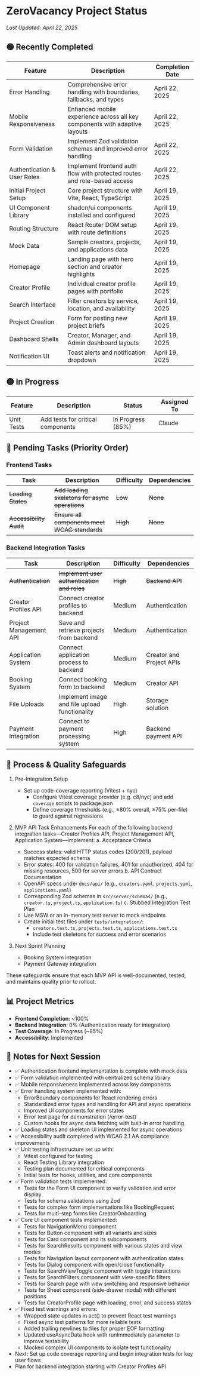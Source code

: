 # ZeroVacancy Project Status

*Last Updated: April 22, 2025*

## 🟢 Recently Completed

| Feature | Description | Completion Date |
|---------|-------------|-----------------|
| Error Handling | Comprehensive error handling with boundaries, fallbacks, and types | April 22, 2025 |
| Mobile Responsiveness | Enhanced mobile experience across all key components with adaptive layouts | April 22, 2025 |
| Form Validation | Implement Zod validation schemas and improved error handling | April 22, 2025 |
| Authentication & User Roles | Implement frontend auth flow with protected routes and role-based access | April 22, 2025 |
| Initial Project Setup | Core project structure with Vite, React, TypeScript | April 19, 2025 |
| UI Component Library | shadcn/ui components installed and configured | April 19, 2025 |
| Routing Structure | React Router DOM setup with route definitions | April 19, 2025 |
| Mock Data | Sample creators, projects, and applications data | April 19, 2025 |
| Homepage | Landing page with hero section and creator highlights | April 19, 2025 |
| Creator Profile | Individual creator profile pages with portfolio | April 19, 2025 |
| Search Interface | Filter creators by service, location, and availability | April 19, 2025 |
| Project Creation | Form for posting new project briefs | April 19, 2025 |
| Dashboard Shells | Creator, Manager, and Admin dashboard layouts | April 19, 2025 |
| Notification UI | Toast alerts and notification dropdown | April 19, 2025 |

## 🟡 In Progress

| Feature | Description | Status | Assigned To |
|---------|-------------|--------|------------|
| Unit Tests | Add tests for critical components | In Progress (85%) | Claude |

## 🔴 Pending Tasks (Priority Order)

### Frontend Tasks

| Task | Description | Difficulty | Dependencies |
|------|-------------|------------|--------------|
| ~~Loading States~~ | ~~Add loading skeletons for async operations~~ | ~~Low~~ | ~~None~~ |
| ~~Accessibility Audit~~ | ~~Ensure all components meet WCAG standards~~ | ~~High~~ | ~~None~~ |

### Backend Integration Tasks

| Task | Description | Difficulty | Dependencies |
|------|-------------|------------|--------------|
| ~~Authentication~~ | ~~Implement user authentication and roles~~ | ~~High~~ | ~~Backend API~~ |
| Creator Profiles API | Connect creator profiles to backend | Medium | Authentication |
| Project Management API | Save and retrieve projects from backend | Medium | Authentication |
| Application System | Connect application process to backend | Medium | Creator and Project APIs |
| Booking System | Connect booking form to backend | Medium | Creator API |
| File Uploads | Implement image and file upload functionality | High | Storage solution |
| Payment Integration | Connect to payment processing system | High | Backend payment API |

## 🧰 Process & Quality Safeguards

1. Pre-Integration Setup
   - Set up code-coverage reporting (Vitest + nyc)
     - Configure Vitest coverage provider (e.g. c8/nyc) and add `coverage` scripts to package.json
     - Define coverage thresholds (e.g., ≥80% overall, ≥75% per-file) to guard against regressions

2. MVP API Task Enhancements
   For each of the following backend integration tasks—Creator Profiles API, Project Management API, Application System—implement:
   a. Acceptance Criteria
      - Success states: valid HTTP status codes (200/201), payload matches expected schema
      - Error states: 400 for validation failures, 401 for unauthorized, 404 for missing resources, 500 for server errors
   b. API Contract Documentation
      - OpenAPI specs under `docs/api/` (e.g., `creators.yaml`, `projects.yaml`, `applications.yaml`)
      - Corresponding Zod schemas in `src/server/schemas/` (e.g., `creator.ts`, `project.ts`, `application.ts`)
   c. Stubbed Integration Test Plan
      - Use MSW or an in-memory test server to mock endpoints
      - Create initial test files under `tests/integration/`:
        - `creators.test.ts`, `projects.test.ts`, `applications.test.ts`
        - Include test skeletons for success and error scenarios

3. Next Sprint Planning
   - Booking System integration
   - Payment Gateway integration

These safeguards ensure that each MVP API is well-documented, tested, and maintains quality prior to rollout.

## 📊 Project Metrics

- **Frontend Completion**: ~100%
- **Backend Integration**: 0% (Authentication ready for integration)
- **Test Coverage**: In Progress (~85%)
- **Accessibility**: Implemented

## 📝 Notes for Next Session

- ✅ Authentication frontend implementation is complete with mock data
- ✅ Form validation implemented with centralized schema library
- ✅ Mobile responsiveness implemented across key components
- ✅ Error handling system implemented with:
  - ErrorBoundary components for React rendering errors
  - Standardized error types and handling for API and async operations
  - Improved UI components for error states
  - Error test page for demonstration (/error-test)
  - Custom hooks for async data fetching with built-in error handling
- ✅ Loading states and skeleton UI implemented for async operations
- ✅ Accessibility audit completed with WCAG 2.1 AA compliance improvements
- ✅ Unit testing infrastructure set up with:
  - Vitest configured for testing
  - React Testing Library integration
  - Testing plan documented for critical components
  - Initial tests for hooks, utilities, and core components
- ✅ Form validation tests implemented:
  - Tests for the Form UI component to verify validation and error display
  - Tests for schema validations using Zod
  - Tests for complex form implementations like BookingRequest
  - Tests for multi-step forms like CreatorOnboarding
- ✅ Core UI component tests implemented:
  - Tests for NavigationMenu component
  - Tests for Button component with all variants and sizes
  - Tests for Card component and its subcomponents
  - Tests for SearchResults component with various states and view modes
  - Tests for Navigation layout component with authentication states
  - Tests for Dialog component with open/close functionality
  - Tests for SearchViewToggle component with toggle interactions
  - Tests for SearchFilters component with view-specific filters
  - Tests for Search page with view switching and responsive behavior
  - Tests for Sheet component (side-drawer modal) with different positions
  - Tests for CreatorProfile page with loading, error, and success states
- ✅ Fixed test warnings and errors:
  - Wrapped state updates in act() to prevent React test warnings
  - Fixed async test patterns for more reliable tests
  - Added trailing newlines to files for proper EOF formatting
  - Updated useAsyncData hook with runImmediately parameter to improve testability
  - Mocked complex UI components to isolate test functionality
- Next: Set up code coverage reporting and begin integration tests for key user flows
- Plan for backend integration starting with Creator Profiles API
